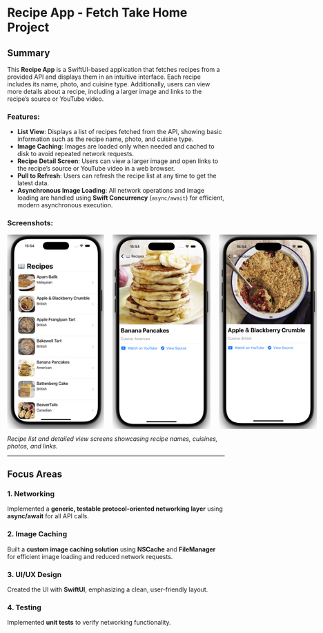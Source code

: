 # Recipe App - Fetch Take Home Project

## Summary

This **Recipe App** is a SwiftUI-based application that fetches recipes from a provided API and displays them in an intuitive interface. Each recipe includes its name, photo, and cuisine type. Additionally, users can view more details about a recipe, including a larger image and links to the recipe’s source or YouTube video.

### Features:
- **List View**: Displays a list of recipes fetched from the API, showing basic information such as the recipe name, photo, and cuisine type.
- **Image Caching**: Images are loaded only when needed and cached to disk to avoid repeated network requests.
- **Recipe Detail Screen**: Users can view a larger image and open links to the recipe’s source or YouTube video in a web browser.
- **Pull to Refresh**: Users can refresh the recipe list at any time to get the latest data.
- **Asynchronous Image Loading**: All network operations and image loading are handled using **Swift Concurrency** (`async/await`) for efficient, modern asynchronous execution.

### Screenshots:
<div style="display: flex; gap: 20px;">
  <img src="assets/home_screen.png" height="450" />
  <img src="assets/details_screen_1.png" height="450" />
  <img src="assets/details_screen_2.png" height="450" />
</div>

*Recipe list and detailed view screens showcasing recipe names, cuisines, photos, and links.*

---

## Focus Areas

### 1. Networking
Implemented a **generic, testable protocol-oriented networking layer** using **async/await** for all API calls.

### 2. Image Caching
Built a **custom image caching solution** using **NSCache** and **FileManager** for efficient image loading and reduced network requests.

### 3. UI/UX Design
Created the UI with **SwiftUI**, emphasizing a clean, user-friendly layout.

### 4. Testing
Implemented **unit tests** to verify networking functionality.

